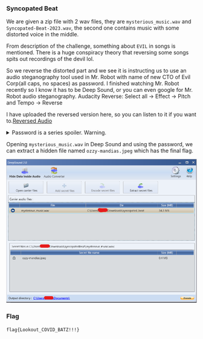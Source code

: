 ### Syncopated Beat

We are given a zip file with 2 wav files, they are `mysterious_music.wav` and `Syncopated-Beat-2023.wav`, the second one contains music with some distorted voice in the middle.

From description of the challenge, something about `EVIL` in songs is mentioned. There is a huge conspiracy theory that reversing some songs spits out recordings of the devil lol.

So we reverse the distorted part and we see it is instructing us to use an audio steganography tool used in Mr. Robot with name of new CTO of Evil Corp(all caps, no spaces) as password. I finished watching Mr. Robot recently so I know it has to be Deep Sound, or you can even google for Mr. Robot audio steganography.
Audacity Reverse: Select all -> Effect -> Pitch and Tempo -> Reverse

I have uploaded the reversed version here, so you can listen to it if you want to.[Reversed Audio](https://github.com/suds4131/CTF-Writeups/blob/main/DEADFACE_CTF_2023/Steganography/Syncopated-Beat-2023-convo-reversed.wav)

<details>
  <summary>Password is a series spoiler. Warning.</summary>
  TYRELLWELLICK
</details>

Opening `mysterious_music.wav` in Deep Sound and using the password, we can extract a hidden file named `ozzy-mandias.jpeg` which has the final flag.

![Opening the file in Deep Sound.](https://raw.githubusercontent.com/suds4131/CTF-Writeups/main/DEADFACE_CTF_2023/Steganography/deep_sound_mysterious_music.png)

### Flag

`flag{Lookout_COVID_BATZ!!!}`
